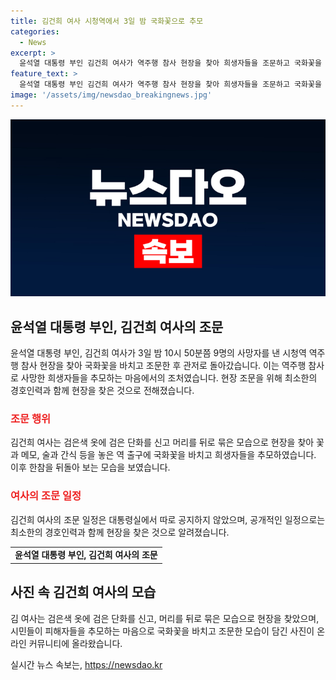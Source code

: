 ```yaml
---
title: 김건희 여사 시청역에서 3일 밤 국화꽃으로 추모
categories:
  - News
excerpt: >
  윤석열 대통령 부인 김건희 여사가 역주행 참사 현장을 찾아 희생자들을 조문하고 국화꽃을 헌 남 후 관저로 돌아갔다. 9명의 사망자를 냔 시청역 7번출구에서 하얀 국화꽃을 들고 조문하는 김 여사의 모습이 온라인 커뮤니티에 올라와 화제가 되고 있다. 검은 옷에 검은 단화를 신고 머리를 뒤로 묶은 김 여사는 시민들의 추모 마음을 담아 국화꽃과 메모, 술과 간식을 놓고 조문한 후 한참을 뒤돌아 보는 모습이었다.
feature_text: >
  윤석열 대통령 부인 김건희 여사가 역주행 참사 현장을 찾아 희생자들을 조문하고 국화꽃을 헌 남 후 관저로 돌아갔다. 9명의 사망자를 냔 시청역 7번출구에서 하얀 국화꽃을 들고 조문하는 김 여사의 모습이 온라인 커뮤니티에 올라와 화제가 되고 있다. 검은 옷에 검은 단화를 신고 머리를 뒤로 묶은 김 여사는 시민들의 추모 마음을 담아 국화꽃과 메모, 술과 간식을 놓고 조문한 후 한참을 뒤돌아 보는 모습이었다.
image: '/assets/img/newsdao_breakingnews.jpg'
---
```


<p><img src="/assets/img/newsdao_breakingnews.jpg" alt="flaretime 속보" /></p>

<h2 data-ke-size="size26">윤석열 대통령 부인, 김건희 여사의 조문</h2>

<p data-ke-size="size16">윤석열 대통령 부인, 김건희 여사가 3일 밤 10시 50분쯤 9명의 사망자를 낸 시청역 역주행 참사 현장을 찾아 국화꽃을 바치고 조문한 후 관저로 돌아갔습니다. 이는 역주행 참사로 사망한 희생자들을 추모하는 마음에서의 조처였습니다. 현장 조문을 위해 최소한의 경호인력과 함께 현장을 찾은 것으로 전해졌습니다.</p>

<h3><b><span style="color: #ee2323;">조문 행위</span></b></h3>

<p data-ke-size="size16">김건희 여사는 검은색 옷에 검은 단화를 신고 머리를 뒤로 묶은 모습으로 현장을 찾아 꽃과 메모, 술과 간식 등을 놓은 역 출구에 국화꽃을 바치고 희생자들을 추모하였습니다. 이후 한참을 뒤돌아 보는 모습을 보였습니다.</p>

<h3><b><span style="color: #ee2323;">여사의 조문 일정</span></b></h3>

<p data-ke-size="size16">김건희 여사의 조문 일정은 대통령실에서 따로 공지하지 않았으며, 공개적인 일정으로는 최소한의 경호인력과 함께 현장을 찾은 것으로 알려졌습니다.</p>

<table>
    <tbody>
        <tr>
            <td style="text-align: center; height: 17px;"><b>윤석열 대통령 부인, 김건희 여사의 조문</b></td>
        </tr>
    </tbody>
</table>

<p data-ke-size="size16"></p>

<h2 data-ke-size="size26">사진 속 김건희 여사의 모습</h2>

<p data-ke-size="size16">김 여사는 검은색 옷에 검은 단화를 신고, 머리를 뒤로 묶은 모습으로 현장을 찾았으며, 시민들이 피해자들을 추모하는 마음으로 국화꽃을 바치고 조문한 모습이 담긴 사진이 온라인 커뮤니티에 올라왔습니다.</p>
실시간 뉴스 속보는, <a href="https://newsdao.kr" rel="dofollow">https://newsdao.kr</a>


